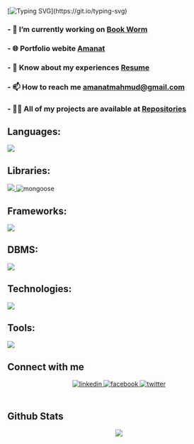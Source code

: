 <!--<h1 align="center">Hi 👋, I'm Amanat Ullah Mahmud</h1>
<h3 align="center">A passionate Front-end web developer from Bangladesh</h3> -->
[![Typing SVG](https://readme-typing-svg.demolab.com?font=Fira+Code&size=28&pause=1000&color=79FF97&width=520&lines=Hi+%F0%9F%91%8B%2C+I'm+Amanat+Ullah+Mahmud.;Creative+Front-end+developer.)](https://git.io/typing-svg)

### - 🔭 I’m currently working on [Book Worm](https://book-worm-65870.web.app/)
### - 🌐 Portfolio webite [Amanat](https://amanatmahmud.com)
### - 📄 Know about my experiences [Resume](https://tinyurl.com/3vzp7mdt)
### - 📫 How to reach me **amanatmahmud@gmail.com**
### - 👨‍💻 All of my projects are available at [Repositories](https://github.com/amanat-mahmud?tab=repositories)


<!-- <h3 align="left">Front End:</h3> -->
<!-- ## Front End:
<p align="left">
    <a href="https://skillicons.dev">
    <img src="https://skillicons.dev/icons?i=html,css,bootstrap,tailwind,sass,js,react" />
  </a><p>
     
## Back End:
<p align="left">
    <a href="https://skillicons.dev">
    <img src="https://skillicons.dev/icons?i=nodejs,express,mongodb" />
  </a>
</p>

## Languages:
<p align="left">
    <a href="https://skillicons.dev">
    <img src="https://skillicons.dev/icons?i=c,cpp,java,mysql,python" />
  </a>
</p>

## Tools:

<p align="left">
        <a href="https://skillicons.dev">
    <img src="https://skillicons.dev/icons?i=github,firebase,linux,ai,ps,figma,xd" />
  </a>
</p> -->

## Languages:
<p align="left">
    <a href="https://skillicons.dev">
        <img src="https://skillicons.dev/icons?i=c,cpp,python,java,js,ts" />
    </a>
</p>
        
## Libraries:

<p align="left">
    <a href="https://skillicons.dev">
        <img src="https://skillicons.dev/icons?i=react,redux" />
    </a>
     <img src="https://i.ibb.co/nzNmYQS/icons8-mongoose-48.png" title="Mongoose"  alt="mongoose" border="0">

</p>
    
 ## Frameworks:
 
 <p align="left">
    <a href="https://skillicons.dev">
        <img src="https://skillicons.dev/icons?i=bootstrap,tailwind,nextjs,express"/>
    </a>
</p>
   
 ## DBMS:
 
<p align="left">
        <a href="https://skillicons.dev">
            <img src="https://skillicons.dev/icons?i=prisma,postgres,mysql,mongodb"/>
        </a>
<!--    <a href="https://ibb.co/k0f55FM"><img src="https://i.ibb.co/K7kbbHm/directfinal.png" title="Directus" alt="directus" border="0"></a> -->
    </p>
        
## Technologies:

<p align="left">
    <a href="https://skillicons.dev">
        <img src="https://skillicons.dev/icons?i=html,css,sass,nodejs,linux"/>
    </a>
</p>
        
## Tools:

<p align="left">
    <a href="https://skillicons.dev">
        <img src="https://skillicons.dev/icons?i=github,netlify,vercel,firebase,ai,ps,figma,xd"/>
    </a>
</p>

## Connect with me  
<div align="center">
    <a href="https://linkedin.com/in/amanat-mahmud" target="_blank">
<img src=https://img.shields.io/badge/LinkedIn-0077B5?style=for-the-badge&logo=linkedin&logoColor=white alt=linkedin style="margin-bottom: 5px;" />
</a> 
<a href="https://www.facebook.com/profile.php?id=100009255360840&mibextid=ZbWKwL" target="_blank">
<img src=https://img.shields.io/badge/Facebook-1877F2?style=for-the-badge&logo=facebook&logoColor=white alt=facebook style="margin-bottom: 5px;" />
</a> 
    <a href="https://twitter.com/amanat_mahmud" target="_blank">
<img src=https://img.shields.io/badge/Twitter-1DA1F2?style=for-the-badge&logo=twitter&logoColor=white alt=twitter style="margin-bottom: 5px;" />
</a>
    
</div>  
  

<br/>  


## Github Stats  
<div align="center">
<img src="https://github-readme-stats.vercel.app/api?username=amanat-mahmud&show_icons=true&include_all_commits=false&count_private=true&hide_border=false&rank_icon=github&theme=dark" align="center"/>
</div>  
<!-- <div>
    <img src="http://github-profile-summary-cards.vercel.app/api/cards/stats?username=amanat-mahmud&theme=solarized"/>
</div> -->

<!-- ## Most Used Languages  
<div align="center">
<img src="https://github-readme-stats.vercel.app/api/top-langs/?username=CharalambosIoannou&theme=dark" align="center"/>
</div>   -->

